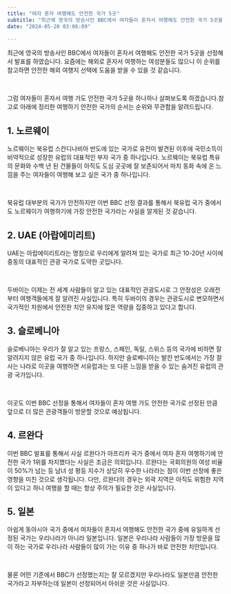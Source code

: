 ```yaml
---
title: "여자 혼자 여행해도 안전한 국가 5곳"
subtitle: "최근에 영국의 방송사인 BBC에서 여자들이 혼자서 여행해도 안전한 국가 5곳을 선정해서 발표를 하였습니다. 요즘에는 해외로 혼자서 여행하는 여성분들도 많으니 이 순위를 참고하면 안전한 해외 여행지 선택에 도움을 받을 수 있을 것 같습니다. 여자들이 혼자서 여행 가도 안전한 국가 5곳을 정리한 글입니다."
date: "2024-05-20 03:06:09"

---
```



<p>최근에 영국의 방송사인 BBC에서 여자들이 혼자서 여행해도 안전한 국가 5곳을 선정해서 발표를 하였습니다. 요즘에는 해외로 혼자서 여행하는 여성분들도 많으니 이 순위를 참고하면 안전한 해외 여행지 선택에 도움을 받을 수 있을 것 같습니다.</p>
<br />
<p>그럼 여자들이 혼자서 여행 가도 안전한 국가 5곳을 하나하나 살펴보도록 하겠습니다.참고로 아래에 정리한 여행하기 안전한 국가의 순서는 순위와 무관함을 알려드립니다.</p>


<h2>1. 노르웨이</h2>
<p>노르웨이는 북유럽 스칸디나비아 반도에 있는 국가로 유전이 발견된 이후에 국민소득이 비약적으로 성장한 유럽의 대표적인 부자 국가 중 하나입니다. 노르웨이는 북유럽 특유의 문화와 수백 년 된 건물들이 아직도 도심 곳곳에 잘 보존되어서 마치 동화 속에 온 느낌을 주는 여자들이 여행해 보고 싶은 국가 중 하나입니다.</p>
<br />
<p>북유럽 대부분의 국가가 안전하지만 이번 BBC 선정 결과를 통해서 북유럽 국가 중에서도 노르웨이가 여행하기에 가장 안전한 국가라는 사실을 알게된 것 같습니다.</p>


<h2>2. UAE (아랍에미리트)</h2>
<p>UAE는 아랍에미리트라는 명칭으로 우리에게 알려져 있는 국가로 최근 10-20년 사이에 중동의 대표적인 관광 국가로 도약한 곳입니다.</p>
<br />
<p>두바이는 이제는 전 세계 사람들이 알고 있는 대표적인 관광도시로 그 안정성은 오래전부터 여행객들에게 잘 알려진 사실입니다. 특히 두바이의 경우는 관광도시로 변모하면서 국가적인 차원에서 안전한 치안 유지에 많은 역량을 집중하고 있다고 합니다.</p>


<h2>3. 슬로베니아</h2>
<p>슬로베니아는 우리가 잘 알고 있는 프랑스, 스페인, 독일, 스위스 등의 국가에 비하면 잘 알려지지 않은 유럽 국가 중 하나입니다. 하지만 슬로베니아는 발칸 반도에서는 가장 잘 사는 나라로 이곳을 여행하면 서유럽과는 또 다른 느낌을 받을 수 있는 숨겨진 유럽의 관광 국가입니다.</p>
<br />
<p>이곳도 이번 BBC 선정을 통해서 여자들이 혼자 여행 가도 안전한 국가로 선정된 만큼 앞으로 더 많은 관광객들이 방문할 것으로 예상됩니다.</p>


<h2>4. 르완다</h2>
<p>이번 BBC 발표를 통해서 사실 르완다가 아프리카 국가 중에서 여자 혼자 여행하기에 안전한 국가 1위를 차지했다는 사실은 조금은 의외입니다. 르완다는 국회의원의 여성 비율이 50%가 넘는 등 남녀 성 평등 지수가 상당히 우수한 나라라는 점이 이번 선정에 좋은 영향을 미친 것으로 생각됩니다. 다만, 르완다의 경우는 외곽 지역은 아직도 위험한 지역이 있다고 하니 여행을 할 때는 항상 주의가 필요한 것은 사실입니다.</p>


<h2>5. 일본</h2>
<p>아쉽게 동아시아 국가 중에서 여자들이 혼자서 여행해도 안전한 국가 중에 유일하게 선정된 국가는 우리나라가 아니라 일본입니다. 일본은 우리나라 사람들이 가장 방문을 많이 하는 국가로 우리나라 사람들이 많이 가는 이유 중 하나가 바로 안전한 치안입니다.</p>
<br />
<p>물론 어떤 기준에서 BBC가 선정했는지는 잘 모르겠지만 우리나라도 일본만큼 안전한 국가라고 자부하는데 일본이 선정되어서 아쉬운 것은 사실입니다.</p>
